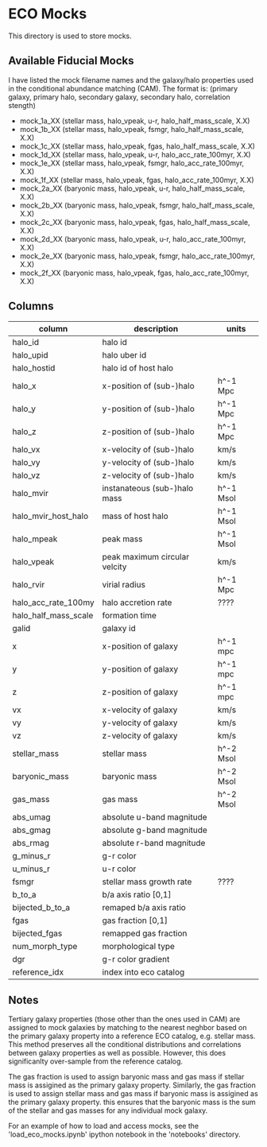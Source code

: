 # ECO Mocks

This directory is used to store mocks.


## Available Fiducial Mocks

I have listed the mock filename names and the galaxy/halo properties used in the conditional abundance matching (CAM).
The format is:
(primary galaxy, primary halo, secondary galaxy, secondary halo, correlation stength)

- mock\_1a\_XX (stellar mass, halo\_vpeak, u-r,    halo\_half\_mass\_scale, X.X)
- mock\_1b\_XX (stellar mass, halo\_vpeak, fsmgr,  halo\_half\_mass\_scale, X.X)
- mock\_1c\_XX (stellar mass, halo\_vpeak, fgas,   halo\_half\_mass\_scale, X.X)
- mock\_1d\_XX (stellar mass, halo\_vpeak, u-r,    halo\_acc\_rate\_100myr, X.X)
- mock\_1e\_XX (stellar mass, halo\_vpeak, fsmgr,  halo\_acc\_rate\_100myr, X.X)
- mock\_1f\_XX (stellar mass, halo\_vpeak, fgas,   halo\_acc\_rate\_100myr, X.X)
- mock\_2a\_XX (baryonic mass, halo\_vpeak, u-r,   halo\_half\_mass\_scale, X.X)
- mock\_2b\_XX (baryonic mass, halo\_vpeak, fsmgr, halo\_half\_mass\_scale, X.X)
- mock\_2c\_XX (baryonic mass, halo\_vpeak, fgas,  halo\_half\_mass\_scale, X.X)
- mock\_2d\_XX (baryonic mass, halo\_vpeak, u-r,   halo\_acc\_rate\_100myr, X.X)
- mock\_2e\_XX (baryonic mass, halo\_vpeak, fsmgr, halo\_acc\_rate\_100myr, X.X)
- mock\_2f\_XX (baryonic mass, halo\_vpeak, fgas,  halo\_acc\_rate\_100myr, X.X)


## Columns

|column                       |description                  |units      |
|-----------------------------|-----------------------------|-----------|
|halo_id							|halo id                      |           |
|halo_upid						|halo uber id                 |           |
|halo_hostid						|halo id of host halo         |           |
|halo_x							|x-position of (sub-)halo     | h^-1 Mpc  |
|halo_y							|y-position of (sub-)halo     | h^-1 Mpc  |
|halo_z							|z-position of (sub-)halo     | h^-1 Mpc  |
|halo_vx							|x-velocity of (sub-)halo     | km/s      |
|halo_vy							|y-velocity of (sub-)halo     | km/s      |
|halo_vz							|z-velocity of (sub-)halo     | km/s      |
|halo_mvir						|instanateous (sub-)halo mass | h^-1 Msol |
|halo\_mvir\_host\_halo			|mass of host halo            | h^-1 Msol |
|halo_mpeak						|peak mass                    | h^-1 Msol |
|halo_vpeak						|peak maximum circular velcity| km/s      |
|halo_rvir						|virial radius                | h^-1 Mpc  |
|halo\_acc\_rate\_100my			|halo accretion rate          | ????      | 
|halo\_half\_mass\_scale		|formation time               |           |
|galid							   	|galaxy id                    |           |
|x									|x-position of galaxy         | h^-1 mpc  |
|y									|y-position of galaxy         | h^-1 mpc  |
|z									|z-position of galaxy         | h^-1 mpc  |
|vx									|x-velocity of galaxy         | km/s      |
|vy									|y-velocity of galaxy         | km/s      |
|vz									|z-velocity of galaxy         | km/s      |
|stellar_mass						|stellar mass                 | h^-2 Msol |
|baryonic_mass					|baryonic mass                | h^-2 Msol |
|gas_mass							|gas mass                     | h^-2 Msol |
|abs_umag							|absolute u-band magnitude    |           |
|abs_gmag							|absolute g-band magnitude    |           |
|abs_rmag							|absolute r-band magnitude    |           |
|g\_minus\_r						|g-r color                    |           |
|u\_minus\_r						|u-r color                    |           |
|fsmgr								|stellar mass growth rate     | ????      |
|b\_to\_a							|b/a axis ratio [0,1]         |           |
|bijected\_b\_to\_a				|remaped b/a axis ratio       |           |
|fgas								|gas fraction [0,1]           |           |
|bijected_fgas					|remapped gas fraction        |           |
|num\_morph\_type				|morphological type           |           |
|dgr								|g-r color gradient           |           |
|reference_idx					|index into eco catalog       |           |


## Notes

Tertiary galaxy properties (those other than the ones used in CAM) are assigned to mock galaxies by matching to the nearest neghbor based on the primary galaxy property into a reference ECO catalog, e.g. stellar mass.  This method preserves all the conditional distributions and correlations between galaxy properties as well as possible.  However, this does significanlty over-sample from the reference catalog.  

The gas fraction is used to assign baryonic mass and gas mass if stellar mass is assigined as the primary galaxy property.  Similarly, the gas fraction is used to assign stellar mass and gas mass if baryonic mass is assigined as the primary galaxy property.  this ensures that the baryonic mass is the sum of the stellar and gas masses for any individual mock galaxy.

For an example of how to load and access mocks, see the 'load_eco_mocks.ipynb' ipython notebook in the 'notebooks' directory.